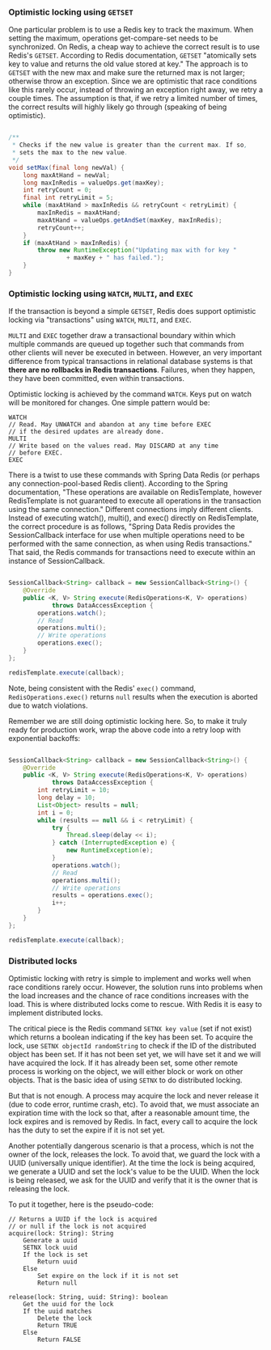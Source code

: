 ### Optimistic locking using `GETSET`

One particular problem is to use a Redis key to track the maximum. When setting the maximum, operations get-compare-set needs to be synchronized. On Redis, a cheap way to achieve the correct result is to use Redis's `GETSET`. According to Redis documentation, `GETSET` "atomically sets key to value and returns the old value stored at key."  The approach is to `GETSET` with the new max and make sure the returned max is not larger; otherwise throw an exception. Since we are optimistic that race conditions like this rarely occur, instead of throwing an exception right away, we retry a couple times. The assumption is that, if we retry a limited number of times, the correct results will highly likely go through (speaking of being optimistic).

```java

/**
 * Checks if the new value is greater than the current max. If so,
 * sets the max to the new value.
 */
void setMax(final long newVal) {
    long maxAtHand = newVal;
    long maxInRedis = valueOps.get(maxKey);
    int retryCount = 0;
    final int retryLimit = 5;
    while (maxAtHand > maxInRedis && retryCount < retryLimit) {
        maxInRedis = maxAtHand;
        maxAtHand = valueOps.getAndSet(maxKey, maxInRedis);
        retryCount++;
    }
    if (maxAtHand > maxInRedis) {
        throw new RuntimeException("Updating max with for key "
                + maxKey + " has failed.");
    }
}

```

### Optimistic locking using `WATCH`, `MULTI`, and `EXEC`

If the transaction is beyond a simple `GETSET`, Redis does support optimistic locking via "transactions" using `WATCH`, `MULTI`, and `EXEC`.

`MULTI` and `EXEC` together draw a transactional boundary within which multiple commands are queued up together such that commands from other clients will never be executed in between.  However, an very important difference from typical transactions in relational database systems is that **there are no rollbacks in Redis transactions**.  Failures, when they happen, they have been committed, even within transactions.

Optimistic locking is achieved by the command `WATCH`.  Keys put on watch will be monitored for changes.  One simple pattern would be:

    WATCH
    // Read. May UNWATCH and abandon at any time before EXEC
    // if the desired updates are already done.
    MULTI
    // Write based on the values read. May DISCARD at any time
    // before EXEC.
    EXEC

There is a twist to use these commands with Spring Data Redis (or perhaps any connection-pool-based Redis client).  According to the Spring documentation, "These operations are available on RedisTemplate, however RedisTemplate is not guaranteed to execute all operations in the transaction using the same connection."  Different connections imply different clients.  Instead of executing watch(), multi(), and exec() directly on RedisTemplate, the correct procedure is as follows, "Spring Data Redis provides the SessionCallback interface for use when multiple operations need to be performed with the same connection, as when using Redis transactions."  That said, the Redis commands for transactions need to execute within an instance of SessionCallback.

```java

SessionCallback<String> callback = new SessionCallback<String>() {
    @Override
    public <K, V> String execute(RedisOperations<K, V> operations)
            throws DataAccessException {
        operations.watch();
        // Read
        operations.multi();
        // Write operations
        operations.exec();
    }
};

redisTemplate.execute(callback);

```

Note, being consistent with the Redis' `exec()` command, `RedisOperations.exec()` returns `null` results when the execution is aborted due to watch violations.

Remember we are still doing optimistic locking here.  So, to make it truly ready for production work, wrap the above code into a retry loop with exponential backoffs:

```java

SessionCallback<String> callback = new SessionCallback<String>() {
    @Override
    public <K, V> String execute(RedisOperations<K, V> operations)
            throws DataAccessException {
        int retryLimit = 10;
        long delay = 10;
        List<Object> results = null;
        int i = 0;
        while (results == null && i < retryLimit) {
            try {
                Thread.sleep(delay << i);
            } catch (InterruptedException e) {
                new RuntimeException(e);
            }
            operations.watch();
            // Read
            operations.multi();
            // Write operations
            results = operations.exec();
            i++;
        }
    }
};

redisTemplate.execute(callback);

```

### Distributed locks

Optimistic locking with retry is simple to implement and works well when race conditions rarely occur. However, the solution runs into problems when the load increases and the chance of race conditions increases with the load.  This is where distributed locks come to rescue. With Redis it is easy to implement distributed locks.

The critical piece is the Redis command `SETNX key value` (set if not exist) which returns a boolean indicating if the key has been set. To acquire the lock, use `SETNX objectId randomString` to check if the ID of the distributed object has been set. If it has not been set yet, we will have set it and we will have acquired the lock. If it has already been set, some other remote process is working on the object, we will either block or work on other objects. That is the basic idea of using `SETNX` to do distributed locking.

But that is not enough. A process may acquire the lock and never release it (due to code error, runtime crash, etc). To avoid that, we must associate an expiration time with the lock so that, after a reasonable amount time, the lock expires and is removed by Redis. In fact, every call to acquire the lock has the duty to set the expire if it is not set yet.

Another potentially dangerous scenario is that a process, which is not the owner of the lock, releases the lock. To avoid that, we guard the lock with a UUID (universally unique identifier). At the time the lock is being acquired, we generate a UUID and set the lock's value to be the UUID. When the lock is being released, we ask for the UUID and verify that it is the owner that is releasing the lock.

To put it together, here is the pseudo-code:

    // Returns a UUID if the lock is acquired
    // or null if the lock is not acquired
    acquire(lock: String): String
        Generate a uuid
        SETNX lock uuid
        If the lock is set
            Return uuid
        Else
            Set expire on the lock if it is not set
            Return null

    release(lock: String, uuid: String): boolean
        Get the uuid for the lock
        If the uuid matches
            Delete the lock
            Return TRUE
        Else
            Return FALSE